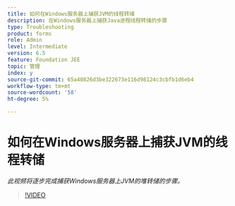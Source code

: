 ```yaml
---
title: 如何在Windows服务器上捕获JVM的线程转储
description: 在Windows服务器上捕获Java进程线程转储的步骤
type: Troubleshooting
product: forms
role: Admin
level: Intermediate
version: 6.5
feature: Foundation JEE
topic: 管理
index: y
source-git-commit: 65a40826d3be322673e116d98124c3cbfb1d6eb4
workflow-type: tm+mt
source-wordcount: '58'
ht-degree: 5%

---
```



# 如何在Windows服务器上捕获JVM的线程转储

*此视频将逐步完成捕获Windows服务器上JVM的堆转储的步骤。*

>[!VIDEO](https://video.tv.adobe.com/v/335493?quality=9&learn=on)